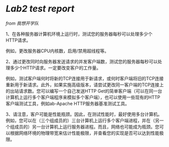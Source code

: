 # *Lab2 test report*

*from 我想开学队*



1、在各种服务器计算机环境上运行时，测试您的服务器每秒可以处理多少个HTTP请求。

例如，更改服务器CPU内核数，启用/禁用超线程等。



2、通过更改同时向服务器发送请求的并发客户端数，测试您的服务器每秒可以处理多少个HTTP请求。一定要改变客户的工作量。

例如，测试客户端何时将新的TCP连接用于新请求，或何时客户端将旧的TCP连接重新用于新请求。此外，如果实施高级版本，请尝试更改同一客户端的TCP连接上的出站请求数。您可以编写一个自己发送HTTP Get的简单客户端（可以在同一台计算机上运行多个客户端程序来模拟多个客户端），也可以使用一些现有的HTTP客户端测试工具，例如ab-Apache HTTP服务器基准测试工具。



3、请注意，客户可能是性能瓶颈。因此，在测试性能时，最好使用多台计算机。例如，您可以在（三个组成员的）三台计算机上运行多个客户端进程，并在（另一个组成员的）另一台计算机上运行服务器进程。而且，网络也可能成为瓶颈。您可以根据网络环境的物理带宽来估计性能极限，并查看您的实现是否可以达到性能极限。